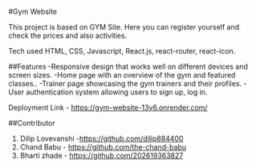 #Gym Website

This project is based on GYM Site. Here you can register yourself and check the prices and also activities.

Tech used
HTML, CSS, Javascript, React.js, react-router, react-icon.

##Features
-Responsive design that works well on different devices and screen sizes.
-Home page with an overview of the gym and featured classes..
-Trainer page showcasing the gym trainers and their profiles.
-User authentication system allowing users to sign up, log in.


Deployment Link - https://gym-website-13y6.onrender.com/

##Contributor 
1. Dilip Lovevanshi -https://github.com/dilip884400
2. Chand Babu - https://github.com/the-chand-babu
3. Bharti zhade - https://github.com/202619363827



